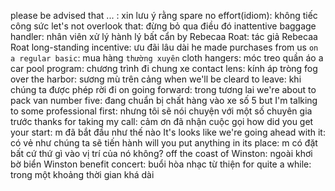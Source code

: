 please be advised that ... : xin lưu ý rằng
spare no effort(idiom): không tiếc công sức
let's not overlook that: đừng bỏ qua điều đó
inattentive baggage handler: nhân viên xử lý hành lý bất cẩn
by Rebecaa Roat: tác giả Rebecaa Roat
long-standing incentive: ưu đãi lâu dài
he made purchases from us `on a regular basic`: mua hàng `thường xuyên`
cloth hangers: móc treo quần áo
a car pool program: chương trình đi chung xe
contact lens: kính áp tròng
fog over the harbor: sương mù trên cảng
when we'll be cleard to leave: khi chúng ta được phép rời đi
on going forward: trong tương lai
we're about to pack van number five: đang chuẩn bị chất hàng vào xe số 5
but I'm talking to some professional first: nhưng tôi sẽ nói chuyện với một số chuyên gia trước
thanks for taking my call: cảm ơn đã nhận cuộc gọi
how did you get your start: m đã bắt đầu như thế nào
It's looks like we're going ahead with it: có vẻ như chúng ta sẽ tiến hành
will you put anything in its place: m có đặt bất cứ thứ gì vào vị trí của nó không?
off the coast of Winston: ngoài khơi bờ biển Winston
benefit concert: buổi hòa nhạc từ thiện
for quite a while: trong một khoảng thời gian khá dài
